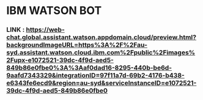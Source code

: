 # IBM WATSON BOT

### LINK : https://web-chat.global.assistant.watson.appdomain.cloud/preview.html?backgroundImageURL=https%3A%2F%2Fau-syd.assistant.watson.cloud.ibm.com%2Fpublic%2Fimages%2Fupx-e1072521-39dc-4f9d-aed5-849b86e0fbe0%3A%3Aaf0dad16-8295-440b-be6d-9aafd7343329&integrationID=97f11a7d-69b2-4176-b438-e6343fe6ecd9&region=au-syd&serviceInstanceID=e1072521-39dc-4f9d-aed5-849b86e0fbe0